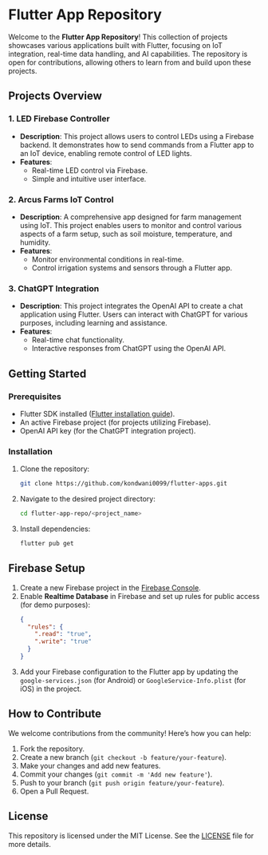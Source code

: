 

# Flutter App Repository

Welcome to the **Flutter App Repository**! This collection of projects showcases various applications built with Flutter, focusing on IoT integration, real-time data handling, and AI capabilities. The repository is open for contributions, allowing others to learn from and build upon these projects.

## Projects Overview

### 1. LED Firebase Controller
- **Description**: This project allows users to control LEDs using a Firebase backend. It demonstrates how to send commands from a Flutter app to an IoT device, enabling remote control of LED lights.
- **Features**:
  - Real-time LED control via Firebase.
  - Simple and intuitive user interface.

### 2. Arcus Farms IoT Control
- **Description**: A comprehensive app designed for farm management using IoT. This project enables users to monitor and control various aspects of a farm setup, such as soil moisture, temperature, and humidity.
- **Features**:
  - Monitor environmental conditions in real-time.
  - Control irrigation systems and sensors through a Flutter app.

### 3. ChatGPT Integration
- **Description**: This project integrates the OpenAI API to create a chat application using Flutter. Users can interact with ChatGPT for various purposes, including learning and assistance.
- **Features**:
  - Real-time chat functionality.
  - Interactive responses from ChatGPT using the OpenAI API.

## Getting Started

### Prerequisites

- Flutter SDK installed ([Flutter installation guide](https://flutter.dev/docs/get-started/install)).
- An active Firebase project (for projects utilizing Firebase).
- OpenAI API key (for the ChatGPT integration project).

### Installation

1. Clone the repository:
   ```bash
   git clone https://github.com/kondwani0099/flutter-apps.git
   ```
2. Navigate to the desired project directory:
   ```bash
   cd flutter-app-repo/<project_name>
   ```
3. Install dependencies:
   ```bash
   flutter pub get
   ```

## Firebase Setup

1. Create a new Firebase project in the [Firebase Console](https://console.firebase.google.com/).
2. Enable **Realtime Database** in Firebase and set up rules for public access (for demo purposes):
   ```json
   {
     "rules": {
       ".read": "true",
       ".write": "true"
     }
   }
   ```
3. Add your Firebase configuration to the Flutter app by updating the `google-services.json` (for Android) or `GoogleService-Info.plist` (for iOS) in the project.

## How to Contribute

We welcome contributions from the community! Here’s how you can help:

1. Fork the repository.
2. Create a new branch (`git checkout -b feature/your-feature`).
3. Make your changes and add new features.
4. Commit your changes (`git commit -m 'Add new feature'`).
5. Push to your branch (`git push origin feature/your-feature`).
6. Open a Pull Request.

## License

This repository is licensed under the MIT License. See the [LICENSE](LICENSE) file for more details.
